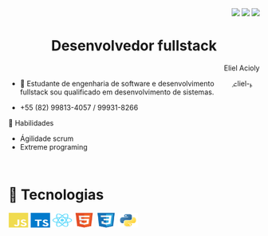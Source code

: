 
<div align="right"> 
  <a href="https://instagram.com/rafaballerini" target="_blank"><img src="https://img.shields.io/badge/-Instagram-%23E4405F?style=for-the-badge&logo=instagram&logoColor=white" target="_blank"></a> 
   <a href="www.linkedin.com/in/eliel-acioly-ea/" target="_blank"><img src="https://img.shields.io/badge/-LinkedIn-%230077B5?style=for-the-badge&logo=linkedin&logoColor=white" target="_blank"></a>  
  <a href = "aciolyeliel@gmail.com"><img src="https://img.shields.io/badge/-Gmail-%23333?style=for-the-badge&logo=gmail&logoColor=white" target="_blank"></a> 
  </div>
     <h1 align="center">Desenvolvedor fullstack</h1>
  
  <p align="right">Eliel Acioly</p>
   <img align="right" alt="Eliel-pic" height="150" style="border-radius:50%;" src="https://media-exp1.licdn.com/dms/image/C4E03AQFE3J9zG7x0bg/profile-displayphoto-shrink_200_200/0/1644381798428?e=1657756800&v=beta&t=MvgMGJuHD00XL7a-JQTuaBDx146Doz8Rt2BPSiaT1sU">
  
  </div>

- <p>🌱 Estudante de engenharia de software e desenvolvimento fullstack sou  qualificado em desenvolvimento de sistemas.</p>
- <p> +55 (82) 99813-4057 / 99931-8266</p>
 
<div> 
  🚀 Habilidades 

- Ágilidade scrum
- Extreme programing
  
 </div>
 
  <div style="display: inline_block"><br> 
  <h1> 🚀 Tecnologias</h1>
  <img align="center" alt="Eliel-Js" height="30" width="40" src="https://raw.githubusercontent.com/devicons/devicon/master/icons/javascript/javascript-plain.svg"> 
   <img align="center" alt="Eliel-Ts" height="30" width="40" src="https://raw.githubusercontent.com/devicons/devicon/master/icons/typescript/typescript-plain.svg"> 
   <img align="center" alt="Eliel-React" height="30" width="40" src="https://raw.githubusercontent.com/devicons/devicon/master/icons/react/react-original.svg"> 
   <img align="center" alt="Eliel-HTML" height="30" width="40" src="https://raw.githubusercontent.com/devicons/devicon/master/icons/html5/html5-original.svg"> 
   <img align="center" alt="Eliel-CSS" height="30" width="40" src="https://raw.githubusercontent.com/devicons/devicon/master/icons/css3/css3-original.svg"> 
   <img align="center" alt="Eliel-Python" height="30" width="40" src="https://raw.githubusercontent.com/devicons/devicon/master/icons/python/python-original.svg">
 </div>    
<!---
ElielAcioly1/ElielAcioly1 is a ✨ special ✨ repository because its `README.md` (this file) appears on your GitHub profile.
You can click the Preview link to take a look at your changes.
--->
